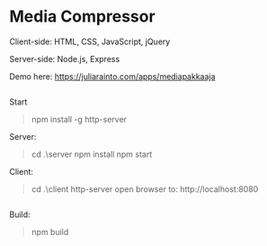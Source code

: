 # Media Compressor

Client-side: HTML, CSS, JavaScript, jQuery

Server-side: Node.js, Express

Demo here: https://juliarainto.com/apps/mediapakkaaja

```

```
Start
> npm install -g http-server

Server:
> cd .\server
> npm install
> npm start

Client:
> cd .\client
> http-server
> open browser to: http://localhost:8080

```

```
Build:
> npm build
```

